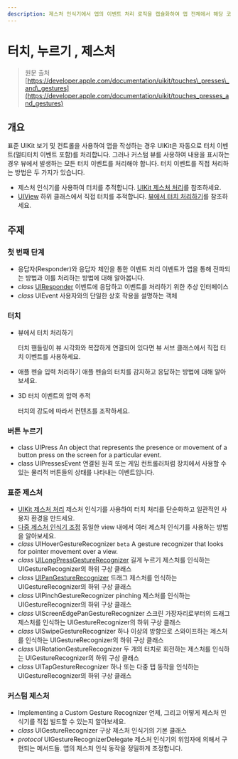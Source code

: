 ```yaml
---
description: 제스처 인식기에서 앱의 이벤트 처리 로직을 캡슐화하여 앱 전체에서 해당 코드를 재사용 할 수 있습니다.
---
```


# 터치, 누르기 , 제스처

> 원문 출처  
> [https://developer.apple.com/documentation/uikit/touches\_presses\_and\_gestures](https://developer.apple.com/documentation/uikit/touches_presses_and_gestures)

## 개요

표준 UIKit 보기 및 컨트롤을 사용하여 앱을 작성하는 경우 UIKit은 자동으로 터치 이벤트\(멀티터치 이벤트 포함\)를 처리합니다. 그러나 커스텀 뷰를 사용하여 내용을 표시하는 경우 뷰에서 발생하는 모든 터치 이벤트를 처리해야 합니다. 터치 이벤트를 직접 처리하는 방법은 두 가지가 있습니다.

* 제스처 인식기를 사용하여 터치를 추적합니다. [UIKit 제스처 처리](handling_uikit_gestures.md)를 참조하세요.
* [UIView](../views_and_controls/uiview.md) 하위 클래스에서 직접 터치를 추적합니다. [뷰에서 터치 처리하기](../../../etc/not-found.md)를 참조하세요.

## 주제

### 첫 번째 단계

* 응답자\(Responder\)와 응답자 체인을 통한 이벤트 처리 이벤트가 앱을 통해 전파되는 방법과 이를 처리하는 방법에 대해 알아봅니다.
* _class_ [UIResponder](uiresponder.md) 이벤트에 응답하고 이벤트를 처리하기 위한 추상 인터페이스
* _class_ UIEvent 사용자와의 단일한 상호 작용을 설명하는 객체

### 터치

* 뷰에서 터치 처리하기

  터치 핸들링이 뷰 시각화와 복잡하게 연결되어 있다면 뷰 서브 클래스에서 직접 터치 이벤트를 사용하세요.

* 애플 펜슬 입력 처리하기 애플 펜슬의 터치를 감지하고 응답하는 방법에 대해 알아보세요.
* 3D 터치 이벤트의 압력 추적

  터치의 강도에 따라서 컨텐츠를 조작하세요.

### 버튼 누르기

* class UIPress An object that represents the presence or movement of a button press on the screen for a particular event.
* class UIPressesEvent 연결된 원격 또는 게임 컨트롤러처럼 장치에서 사용할 수 있는 물리적 버튼들의 상태를 나타내는 이벤트입니다.

### 표준 제스처

* [UIKit 제스처 처리](handling_uikit_gestures.md) 제스처 인식기를 사용하여 터치 처리를 단순화하고 일관적인 사용자 환경을 만드세요.
* [다중 제스처 인식기 조정](coordinating-multiple-gesture-recognizers.md) 동일한 view 내에서 여러 제스처 인식기를 사용하는 방법을 알아보세요.
* _class_ UIHoverGestureRecognizer `beta` A gesture recognizer that looks for pointer movement over a view.
* _class_ [UILongPressGestureRecognizer](uilongpressgesturerecognizer.md) 길게 누르기 제스처를 인식하는 UIGestureRecognizer의 하위 구상 클래스
* _class_ [UIPanGestureRecognizer](uipangesturerecognizer/) 드래그 제스처를 인식하는 UIGestureRecognizer의 하위 구상 클래스
* _class_ UIPinchGestureRecognizer pinching 제스처를 인식하는 UIGestureRecognizer의 하위 구상 클래스
* _class_ UIScreenEdgePanGestureRecognizer 스크린 가장자리로부터의 드래그 제스처를 인식하는 UIGestureRecognizer의 하위 구상 클래스
* _class_ UISwipeGestureRecognizer 하나 이상의 방향으로 스와이프하는 제스처를 인식하는 UIGestureRecognizer의 하위 구상 클래스
* _class_ UIRotationGestureRecognizer 두 개의 터치로 회전하는 제스처를 인식하는 UIGestureRecognizer의 하위 구상 클래스
* _class_ UITapGestureRecognizer 하나 또는 다중 탭 동작을 인식하는 UIGestureRecognizer의 하위 구상 클래스

### 커스텀 제스처

* Implementing a Custom Gesture Recognizer 언제, 그리고 어떻게 제스처 인식기를 직접 빌드할 수 있는지 알아보세요.
* _class_ UIGestureRecognizer 구상 제스처 인식기의 기본 클래스
* _protocol_ UIGestureRecognizerDelegate 제스처 인식기의 위임자에 의해서 구현되는 메서드들. 앱의 제스처 인식 동작을 정밀하게 조정합니다.

